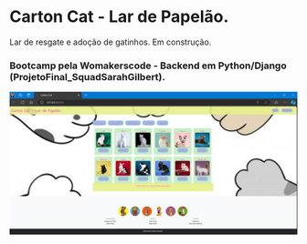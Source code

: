 # Carton Cat - Lar de Papelão.
Lar de resgate e adoção de gatinhos. Em construção.


### Bootcamp pela Womakerscode - Backend em Python/Django (ProjetoFinal_SquadSarahGilbert).

![Captura de Tela](projeto_abrigo_animal/static/images/tela.png)

